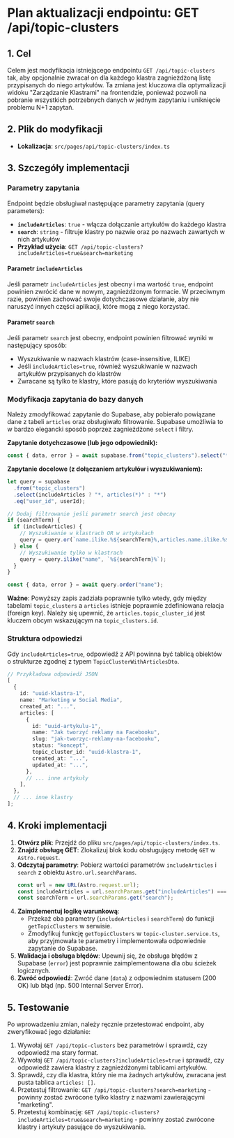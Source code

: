 # Plan aktualizacji endpointu: GET /api/topic-clusters

## 1. Cel

Celem jest modyfikacja istniejącego endpointu `GET /api/topic-clusters` tak, aby opcjonalnie zwracał on dla każdego klastra zagnieżdżoną listę przypisanych do niego artykułów. Ta zmiana jest kluczowa dla optymalizacji widoku "Zarządzanie Klastrami" na frontendzie, ponieważ pozwoli na pobranie wszystkich potrzebnych danych w jednym zapytaniu i uniknięcie problemu N+1 zapytań.

## 2. Plik do modyfikacji

- **Lokalizacja**: `src/pages/api/topic-clusters/index.ts`

## 3. Szczegóły implementacji

### Parametry zapytania

Endpoint będzie obsługiwał następujące parametry zapytania (query parameters):

- **`includeArticles`**: `true` - włącza dołączanie artykułów do każdego klastra
- **`search`**: `string` - filtruje klastry po nazwie oraz po nazwach zawartych w nich artykułów
- **Przykład użycia**: `GET /api/topic-clusters?includeArticles=true&search=marketing`

#### Parametr `includeArticles`

Jeśli parametr `includeArticles` jest obecny i ma wartość `true`, endpoint powinien zwrócić dane w nowym, zagnieżdżonym formacie. W przeciwnym razie, powinien zachować swoje dotychczasowe działanie, aby nie naruszyć innych części aplikacji, które mogą z niego korzystać.

#### Parametr `search`

Jeśli parametr `search` jest obecny, endpoint powinien filtrować wyniki w następujący sposób:

- Wyszukiwanie w nazwach klastrów (case-insensitive, ILIKE)
- Jeśli `includeArticles=true`, również wyszukiwanie w nazwach artykułów przypisanych do klastrów
- Zwracane są tylko te klastry, które pasują do kryteriów wyszukiwania

### Modyfikacja zapytania do bazy danych

Należy zmodyfikować zapytanie do Supabase, aby pobierało powiązane dane z tabeli `articles` oraz obsługiwało filtrowanie. Supabase umożliwia to w bardzo elegancki sposób poprzez zagnieżdżone `select` i filtry.

**Zapytanie dotychczasowe (lub jego odpowiednik):**

```typescript
const { data, error } = await supabase.from("topic_clusters").select("*").eq("user_id", userId);
```

**Zapytanie docelowe (z dołączaniem artykułów i wyszukiwaniem):**

```typescript
let query = supabase
  .from("topic_clusters")
  .select(includeArticles ? "*, articles(*)" : "*")
  .eq("user_id", userId);

// Dodaj filtrowanie jeśli parametr search jest obecny
if (searchTerm) {
  if (includeArticles) {
    // Wyszukiwanie w klastrach OR w artykułach
    query = query.or(`name.ilike.%${searchTerm}%,articles.name.ilike.%${searchTerm}%`);
  } else {
    // Wyszukiwanie tylko w klastrach
    query = query.ilike("name", `%${searchTerm}%`);
  }
}

const { data, error } = await query.order("name");
```

**Ważne**: Powyższy zapis zadziała poprawnie tylko wtedy, gdy między tabelami `topic_clusters` a `articles` istnieje poprawnie zdefiniowana relacja (foreign key). Należy się upewnić, że `articles.topic_cluster_id` jest kluczem obcym wskazującym na `topic_clusters.id`.

### Struktura odpowiedzi

Gdy `includeArticles=true`, odpowiedź z API powinna być tablicą obiektów o strukturze zgodnej z typem `TopicClusterWithArticlesDto`.

```typescript
// Przykładowa odpowiedź JSON
[
  {
    id: "uuid-klastra-1",
    name: "Marketing w Social Media",
    created_at: "...",
    articles: [
      {
        id: "uuid-artykulu-1",
        name: "Jak tworzyć reklamy na Facebooku",
        slug: "jak-tworzyc-reklamy-na-facebooku",
        status: "koncept",
        topic_cluster_id: "uuid-klastra-1",
        created_at: "...",
        updated_at: "...",
      },
      // ... inne artykuły
    ],
  },
  // ... inne klastry
];
```

## 4. Kroki implementacji

1.  **Otwórz plik**: Przejdź do pliku `src/pages/api/topic-clusters/index.ts`.
2.  **Znajdź obsługę GET**: Zlokalizuj blok kodu obsługujący metodę `GET` w `Astro.request`.
3.  **Odczytaj parametry**: Pobierz wartości parametrów `includeArticles` i `search` z obiektu `Astro.url.searchParams`.
    ```typescript
    const url = new URL(Astro.request.url);
    const includeArticles = url.searchParams.get("includeArticles") === "true";
    const searchTerm = url.searchParams.get("search");
    ```
4.  **Zaimplementuj logikę warunkową**:
    - Przekaż oba parametry (`includeArticles` i `searchTerm`) do funkcji `getTopicClusters` w serwisie.
    - Zmodyfikuj funkcję `getTopicClusters` w `topic-cluster.service.ts`, aby przyjmowała te parametry i implementowała odpowiednie zapytanie do Supabase.
5.  **Walidacja i obsługa błędów**: Upewnij się, że obsługa błędów z Supabase (`error`) jest poprawnie zaimplementowana dla obu ścieżek logicznych.
6.  **Zwróć odpowiedź**: Zwróć dane (`data`) z odpowiednim statusem (200 OK) lub błąd (np. 500 Internal Server Error).

## 5. Testowanie

Po wprowadzeniu zmian, należy ręcznie przetestować endpoint, aby zweryfikować jego działanie:

1.  Wywołaj `GET /api/topic-clusters` bez parametrów i sprawdź, czy odpowiedź ma stary format.
2.  Wywołaj `GET /api/topic-clusters?includeArticles=true` i sprawdź, czy odpowiedź zawiera klastry z zagnieżdżonymi tablicami artykułów.
3.  Sprawdź, czy dla klastra, który nie ma żadnych artykułów, zwracana jest pusta tablica `articles: []`.
4.  Przetestuj filtrowanie: `GET /api/topic-clusters?search=marketing` - powinny zostać zwrócone tylko klastry z nazwami zawierającymi "marketing".
5.  Przetestuj kombinację: `GET /api/topic-clusters?includeArticles=true&search=marketing` - powinny zostać zwrócone klastry i artykuły pasujące do wyszukiwania.
